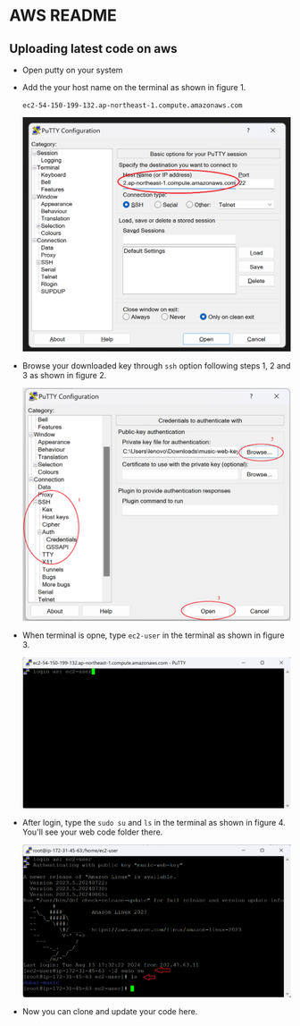 # AWS README
## Uploading latest code on aws

* Open putty on your system
* Add the your host name on the terminal as shown in figure 1.

    `ec2-54-150-199-132.ap-northeast-1.compute.amazonaws.com`

    ![figure 1](https://github.com/shahbazahmad-96/aws/blob/main/images/img1.png?raw=true)

* Browse your downloaded key through `ssh` option following steps 1, 2 and 3 as shown in figure 2.

    ![figure 1](https://github.com/shahbazahmad-96/aws/blob/main/images/img2.png?raw=true)

* When terminal is opne, type `ec2-user` in the terminal as shown in figure 3.

    ![figure 1](https://github.com/shahbazahmad-96/aws/blob/main/images/img3.png?raw=true)

* After login, type the `sudo su` and `ls` in the terminal as shown in figure 4. You'll see your web code folder there.

    ![figure 1](https://github.com/shahbazahmad-96/aws/blob/main/images/img4.png?raw=true)

* Now you can clone and update your code here.




